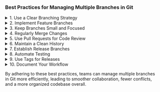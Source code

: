 ### Best Practices for Managing Multiple Branches in Git

<details>
<summary> 1. Use a Clear Branching Strategy</summary>                                          
<p><strong>GitFlow:</strong> This strategy involves using multiple branches for different purposes, such as master for production, develop for integration, and feature branches for new features. This helps in organizing work and managing releases effectively.</p>
<p><strong>GitHub Flow: </strong> A simpler model where all development happens on the main branch, and features are developed in short-lived branches that are merged back into main after review.</p>
<p><strong>Trunk-Based Development:</strong> Developers commit small changes directly to the main branch frequently, reducing the complexity of merges and enabling continuous integration.</p>
</details>
<details>
  <summary>2. Implement Feature Branches</summary>
 <p> Create a separate branch for each new feature or bug fix. This isolates changes and allows for easier testing and merging. Naming conventions like [GITHUB ISSUE/PR NUMBER] DESCRIPTION can help identify the purpose of each branch24.</p>
</details>
<details>
  <summary>
    3. Keep Branches Small and Focused
  </summary>
 <p> Aim to keep branches small by focusing on one feature or bug fix at a time. This makes it easier to review changes and reduces the risk of merge conflicts. If a branch becomes too large, consider splitting it into smaller, manageable parts.</p>
</details>
<details>
  <summary>
   4. Regularly Merge Changes
  </summary>
  <p>Merge changes from the main branch into feature branches regularly to keep them up-to-date with the latest codebase. This practice helps minimize conflicts when it’s time to merge back into the main branch</p>
</details>
<details>
  <summary>
    5. Use Pull Requests for Code Review
  </summary>
<p>Always use pull requests to merge feature branches into the main branch. This allows team members to review code changes, discuss improvements, and ensure quality before integration.</p>
</details>
<details>
  <summary>
    6. Maintain a Clean History
  </summary><p>
    Use interactive rebase (git rebase -i) before merging to clean up commit history, combining related commits into single logical units. This keeps the main branch history tidy and understandable.</p>
</details>
<details>
  <summary>
    7. Establish Release Branches
  </summary>
<p>Consider creating release branches for preparing production releases. This allows you to apply hotfixes or patches without affecting ongoing development in other branches.</p>
</details>
<details>
  <summary>
    8. Automate Testing
  </summary>
<p>Implement automated testing that runs every time code is merged into the main branch. This ensures that new changes do not introduce bugs and maintains code quality across all branches.</p>
</details>
<details>
  <summary>
   9. Use Tags for Releases
  </summary>
<p>
Use tags to mark specific points in your project’s history as significant (e.g., releases). Tags provide a way to reference specific versions of your code easily without cluttering your branch structure.</p>
</details>
<details>
  <summary>
 10. Document Your Workflow
  </summary>
<p>Clearly document your branching strategy and workflows so that all team members understand how to manage branches effectively. This reduces confusion and helps maintain consistency across the team.</p>
</details>

By adhering to these best practices, teams can manage multiple branches in Git more efficiently, leading to smoother collaboration, fewer conflicts, and a more organized codebase overall.
